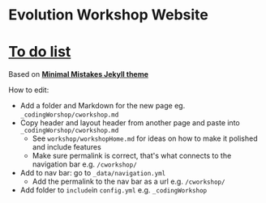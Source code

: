 # Evolution Workshop Website

# [To do list](https://github.com/EvolutionWorkshop/EvolutionWorkshop.github.io/blob/master/websitequestions.md)

Based on **[Minimal Mistakes Jekyll theme](https://mmistakes.github.io/minimal-mistakes/)**

How to edit:

* Add a folder and Markdown for the new page eg. `_codingWorshop/cworkshop.md`
* Copy header and layout header from another page and paste into   `_codingWorshop/cworkshop.md` 
  * See `workshop/workshopHome.md` for ideas on how to make it polished and include features 
  * Make sure permalink is correct, that's what connects to the navigation bar e.g. `/cworkshop/`
* Add to nav bar: go to `_data/navigation.yml`
  * Add the permalink to the nav bar as a url e.g. `/cworkshop/`
* Add folder to `include`in `config.yml` e.g. `_codingWorkshop`


